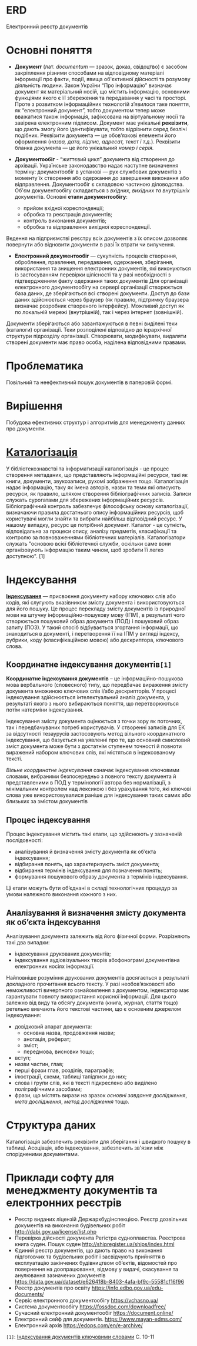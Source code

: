 # ERD
Електронний реєстр документів

# Основні поняття

- **Документ** (лат. _documentum_ — зразок, доказ, свідоцтво) є засобом закріплення різними способами на відповідному матеріалі інформації про факти, події, явища об'єктивної дійсності та розумову діяльність людини. Закон України “Про інформацію” визначає документ як матеріальний носій, що містить інформацію, основними функціями якого є її збереження та передавання у часі та просторі. Проте з розвитком інформаційних технологій з’явилося таке поняття, як “електронний документ”, тобто документом тепер може вважатися також інформація, зафіксована на віртуальному носії та завірена електронним підписом.
Документ має унікальні **реквізити**, що дають змогу його ідентифікувати, тобто відрізнити серед безлічі подібних. Реквізити документа — це обов’язкові елементи його оформлення (_назва, дата, підпис, адресат, текст і т.д._). Реквізити бланка документа — це його унікальний _номер і серія_. 

- **Документообіг** - “життєвий цикл” документа від створення до архівації. Українське законодавство надає наступне визначення терміну: документообіг в установі — рух службових документів з моменту їх створення або одержання до завершення виконання або відправлення. Документообіг є складовою частиною діловодства. 
Об'єм документообігу складається з _вхідних, вихідних та внутрішніх_ документів. 
Основні **етапи документообігу**:
  - прийом вхідної кореспонденції;
  - обробка та реєстрація документів;
  - контроль виконання документів;
  - обробка та відправлення вихідної кореспонденції.

Ведення на підприємстві реєстру всіх документів з їх описом дозволяє повернути або відновити документи в разі їх втрати чи вилучення.

- **Електронний документообіг** — сукупність процесів створення, оброблення, правлення, передавання, одержання, зберігання, використання та знищення електронних документів, які виконуються із застосуванням перевірки цілісності та у разі необхідності з підтвердженням факту одержання таких документів
Для організації електронного документообігу на сервері організації створюється база даних, де зберігаються всі створені документи. Доступ до бази даних здійснюється через браузер (як правило, підтримку браузера визначає розробник створеного інтерфейсу). Можливий доступ як по локальній мережі (внутрішній), так і через інтернет (зовнішній).

Документи зберігаються або завантажуються в певні виділені теки (каталоги) організації. Теки розподілені відповідно до ієрархічної структури підрозділу організації.
Створювати, модифікувати, видаляти створені документи має право особа, наділена відповідними правами.

# Проблематика
Повільний та неефективний пошук документів в паперовій формі.

# Вирішення
Побудова ефективних структур і алгоритмів для менеджменту данних про документи.

# [Каталогізація](https://en.wikipedia.org/wiki/Cataloging)
У бібліотекознавстві та інформатизації каталогізація - це процес створення метаданих, що представляють інформаційні ресурси, такі як книги, документи, звукозаписи, рухомі зображення тощо. Каталогізація надає інформацію, таку як імена авторів, назви та теми які описують ресурси, як правило, шляхом створення бібліографічних записів. Записи служать сурогатами для збережених інформаційних ресурсів.
Бібліографічний контроль забезпечує філософську основу каталогізації, визначаючи правила достатнього опису інформаційних ресурсів, щоб користувачі могли знайти та вибрати найбільш відповідний ресурс. У нашому випадку, ресурс це потрібний документ. Каталог - це сутність, відповідальна за процеси опису, аналізу предметів, класифікації та контролю за повноваженнями бібліотечних матеріалів. Каталогізатори служать "основою всієї бібліотечної служби, оскільки саме вони організовують інформацію таким чином, щоб зробити її легко доступною". [1]

# Індексування
[**Індексування**](https://uk.wikipedia.org/wiki/%D0%86%D0%BD%D0%B4%D0%B5%D0%BA%D1%81%D1%83%D0%B2%D0%B0%D0%BD%D0%BD%D1%8F) — присвоєння документу набору ключових слів або кодів, які слугують вказівником змісту документа і використовуються для його пошуку. Це процес перекладу змісту документів із природної мови на штучну інформаційно-пошукову мову (ІПМ), в результаті чого створюється пошуковий образ документа (ПОД) і пошуковий образ запиту (ПОЗ). У такий спосіб відбувається згортання інформації, що знаходиться в документі, і перетворення її на ІПМ у вигляді індексу, рубрики, коду (класифікаційною мовою) або дескриптора, ключового слова.

## Координатне індексування документів`[1]`
**Координатне індексування документів** – це інформаційно-пошукова мова вербального (словесного) типу, що передбачає вираження змісту документа множиною ключових слів і/або дескрипторів. У процесі індексування здійснюється інтелектуальний аналіз документа, у результаті якого з нього вибираються поняття, що перетворюються потім натерміни індексування.

Індексування змісту документа оцінюється з точки зору як поточних, так і передбачуваних потреб користувачів. У створенні записів для ЕК за відсутності тезаурусів застосовують метод вільного координатного індексування, що базується на уявленні про те, що основний смисловий зміст документа може бути з достатнім ступенем точності й повноти виражений набором ключових слів, які містяться в індексованому тексті.

*Вільне координатне індексування* означає індексування ключовими словами, вибраними безпосередньо з повного тексту документа й представленими в ПОД у термінології автора без нормалізації, з мінімальним контролем над лексикою і без урахування того, які ключові слова уже використовувалися раніше для індексування таких самих або близьких за змістом документів

## Процес індексування
Процес індексування містить такі етапи, що здійснюють у зазначеній послідовності:
- аналізування й визначення змісту документа як об’єкта індексування;
- відбирання понять, що характеризують зміст документа;
- відбирання термінів індексування для позначення понять;
- формування пошукового образу документа з термінів індексування.

Ці етапи можуть бути об’єднані в складі технологічних процедур за умови належного виконання кожного з них.

## Аналізування й визначення змісту документа як об’єкта індексування
Аналізування документа залежить від його фізичної форми. Розрізняють такі два випадки:
- індексування друкованих документів;
- індексування аудіовізуальних творів абофонограмі документівна електронних носіях інформації.

Найповніше розуміння друкованих документів досягається в результаті докладного прочитання всього тексту. У разі необов’язковості або неможливості вичерпного ознайомлення з документом, індексатор має гарантувати повноту використання корисної інформації. Для цього залежно від виду та обсягу документа (книга, журнал, стаття тощо) ретельно вивчають його текстові частини, що є основним джерелом індексування:
- довідковий апарат документа:
  - основна назва, продовження назви;
  - анотація, реферат;
  - зміст;
  - передмова, висновки тощо;
- вступ;
- назви частин, глав;
- перші фрази глав, розділів, параграфів;
- ілюстрації, схеми, таблиці тапідписи до них;
- слова і групи слів, які в тексті підкреслено або виділено поліграфічними засобами;
- фрази, що містять вирази на зразок _основні завдання дослідження_, _мета дослідження_, _метод дослідження_ тощо.

# Структура даних
Каталогізація забезпечить реквізити для зберігання і швидкого пошуку в таблиці. Асоціація, або індексування, забезпечить зв'язки між спорідненими документами.

# Приклади софту для менеджменту документів та електронних реєстрів
- Реєстр виданих ліцензій Держархбудінспекцією. Реєстр дозвільних документів на виконання будівельних робіт http://dabi.gov.ua/license/list.php
- Перевірка дійсності документа Регістра судноплавства. Реєстрова книга суден. Пошук суден http://shipregister.ua/ships/index.html
- Єдиний реєстр документів, що дають право на виконання підготовчих та будівельних робіт і засвідчують прийняття в експлуатацію закінчених будівництвом об’єктів, відомостей про повернення на доопрацювання, відмову у видачі, скасування та анулювання зазначених документів https://data.gov.ua/dataset/e626418b-8403-4afa-bf9c-55581cf16f96
- Реєстр документів про освіту https://info.edbo.gov.ua/edu-documents/
- Сервіс електронного документообігу https://vchasno.ua/
- Система документообігу https://fossdoc.com/downloadfree/
- Сучасний електронний документообіг https://document.online/
- Електронний сейф для документів. https://www.mayan-edms.com/
- Електронний архів https://edops.com/en/e-archive/

`[1]`: [Індексування документів ключовими словами](http://lib.iitta.gov.ua/166199/1/%D0%86%D0%BD%D0%B4%D0%B5%D0%BA%D1%81%D1%83%D0%B2%D0%B0%D0%BD%D0%BD%D1%8F_%D0%B4%D0%BE%D0%BA%D1%83%D0%BC%D0%B5%D0%BD%D1%82%D1%96%D0%B2_%D0%BA%D0%BB%D1%8E%D1%87%D0%BE%D0%B2%D0%B8%D0%BC%D0%B8_%D1%81%D0%BB%D0%BE%D0%B2%D0%B0%D0%BC%D0%B8.pdf) С. 10-11
